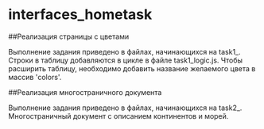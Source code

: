 # interfaces_hometask

##Реализация страницы с цветами

Выполнение задания приведено в файлах, начинающихся на task1_.
Строки в таблицу добавляются в цикле в файле task1_logic.js. Чтобы расширить таблицу, необходимо добавить название желаемого цвета в массив 'colors'. 


##Реализация многостраничного документа

Выполнение задания приведено в файлах, начинающихся на task2_.
Многостраничный документ с описанием континентов и морей.